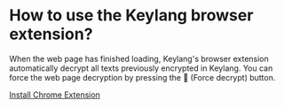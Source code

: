 # How to use the Keylang browser extension?

When the web page has finished loading, Keylang's browser extension automatically decrypt all texts previously encrypted in Keylang. You can force the web page decryption by pressing the 🔄 (Force decrypt) button.

[Install Chrome Extension](https://keylang.org/browser/)